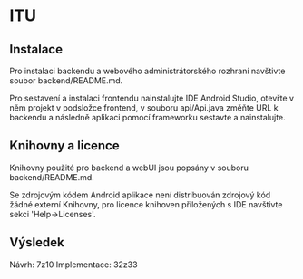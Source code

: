 # ITU

## Instalace

Pro instalaci backendu a webového administrátorského rozhraní navštivte soubor backend/README.md.

Pro sestavení a instalaci frontendu nainstalujte IDE Android Studio, otevřte v něm projekt v podsložce frontend, 
v souboru api/Api.java změňte URL k backendu a následně aplikaci pomocí frameworku sestavte a nainstalujte.

## Knihovny a licence

Knihovny použité pro backend a webUI jsou popsány v souboru backend/README.md.

Se zdrojovým kódem Android aplikace není distribuován zdrojový kód žádné externí Knihovny,
pro licence knihoven přiložených s IDE navštivte sekci 'Help->Licenses'.

## Výsledek

Návrh: 7z10
Implementace: 32z33
